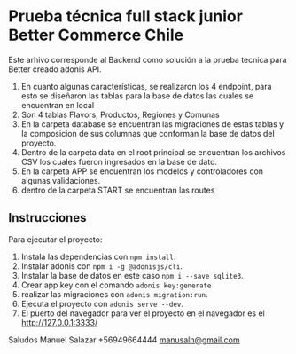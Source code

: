 # Prueba técnica full stack junior Better Commerce Chile

Este arhivo corresponde al Backend como solución a la prueba tecnica para Better creado adonis API.

1. En cuanto algunas características, se realizaron los 4 endpoint, para esto se diseñaron las tablas para la base de datos las cuales se encuentran en local
2. Son 4 tablas Flavors, Productos, Regiones y Comunas
3. En la carpeta database se encuentran las migraciones de estas tablas y la composicion de sus columnas que conforman la base de datos del proyecto.
4. Dentro de la carpeta data en el root principal se encuentran los archivos CSV los cuales fueron ingresados en la base de dato.
5. En la carpeta APP se encuentran los modelos y controladores con algunas validaciones. 
6. dentro de la carpeta START se encuentran las routes


## Instrucciones

Para ejecutar el proyecto:

1. Instala las dependencias con `npm install`.
2. Instalar adonis con `npm i -g @adonisjs/cli`.
3. Instalar la base de datos en este caso `npm i --save sqlite3`.
4. Crear app key con el comando `adonis key:generate`
5. realizar las migraciones con `adonis migration:run`.
6. Ejecuta el proyecto con `adonis serve --dev`.
7. El puerto del navegador para ver el proyecto en el navegador es el http://127.0.0.1:3333/


Saludos
Manuel Salazar
+56949664444
manusalh@gmail.com



